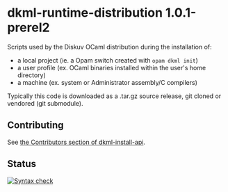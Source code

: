 # dkml-runtime-distribution 1.0.1-prerel2

Scripts used by the Diskuv OCaml distribution during the installation of:
* a local project (ie. a Opam switch created with `opam dkml init`)
* a user profile (ex. OCaml binaries installed within the user's home directory)
* a machine (ex. system or Administrator assembly/C compilers)

Typically this code is downloaded as a .tar.gz source release, git cloned
or vendored (git submodule).

## Contributing

See [the Contributors section of dkml-install-api](https://github.com/diskuv/dkml-install-api/blob/main/contributors/README.md).

## Status

[![Syntax check](https://github.com/diskuv/dkml-runtime-distribution/actions/workflows/syntax.yml/badge.svg)](https://github.com/diskuv/dkml-runtime-distribution/actions/workflows/syntax.yml)
